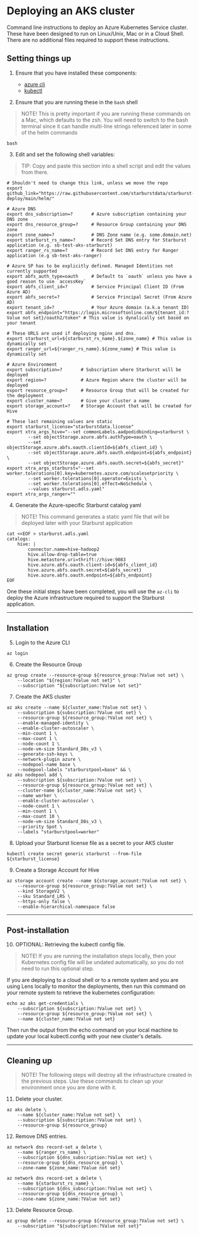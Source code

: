 # Deploying an AKS cluster
Command line instructions to deploy an Azure Kubernetes Service cluster. These have been designed to run on Linux/Unix, Mac or in a Cloud Shell. There are no additional files required to support these instructions.

## Setting things up

1. Ensure that you have installed these components:
    - [azure cli](https://docs.microsoft.com/en-us/cli/azure/install-azure-cli)
    - [kubectl](https://kubernetes.io/docs/tasks/tools/install-kubectl/)

2. Ensure that you are running these in the `bash` shell

>NOTE!
This is pretty important if you are running these commands on a Mac, which defaults to the zsh. You will need to switch to the bash terminal since it can handle multi-line strings referenced later in some of the helm commands

```shell
bash
```

3. Edit and set the following shell variables:

>TIP: Copy and paste this section into a shell script and edit the values from there.

```shell
# Shouldn't need to change this link, unless we move the repo
export github_link="https://raw.githubusercontent.com/starburstdata/starburst-deploy/main/helm/"

# Azure DNS
export dns_subscription=?       # Azure subscription containing your DNS zone
export dns_resource_group=?     # Resource Group containing your DNS zone
export zone_name=?              # DNS Zone name (e.g. some.domain.net)
export starburst_rs_name=?      # Record Set DNS entry for Starburst application (e.g. sb-test-aks-starburst)
export ranger_rs_name=?         # Record Set DNS entry for Ranger application (e.g sb-test-aks-ranger)

# Azure SP has to be explicitly defined. Managed Identities not currently supported
export abfs_auth_type=oauth     # Default to `oauth` unless you have a good reason to use `accessKey`
export abfs_client_id=?         # Service Principal Client ID (From Azure AD)
export abfs_secret=?            # Service Principal Secret (From Azure AD)
export tenant_id=?              # Your Azure domain (a.k.a tenant ID)
export abfs_endpoint="https://login.microsoftonline.com/${tenant_id:?Value not set}/oauth2/token" # This value is dynalically set based on your tenant

# These URLS are used if deploying nginx and dns.
export starburst_url=${starburst_rs_name}.${zone_name} # This value is dynamically set
export ranger_url=${ranger_rs_name}.${zone_name} # This value is dynamically set

# Azure Environment
export subscription=?       # Subscription where Starburst will be deployed
export region=?             # Azure Region where the cluster will be deployed
export resource_group=?     # Resource Group that will be created for the deployment
export cluster_name=?       # Give your cluster a name
export storage_account=?    # Storage Account that will be created for Hive

# These last remaining values are static
export starburst_license="starburstdata.license"
export xtra_args_hive="--set commonLabels.aadpodidbinding=starburst \
        --set objectStorage.azure.abfs.authType=oauth \
        --set objectStorage.azure.abfs.oauth.clientId=${abfs_client_id} \
        --set objectStorage.azure.abfs.oauth.endpoint=${abfs_endpoint} \
        --set objectStorage.azure.abfs.oauth.secret=${abfs_secret}"
export xtra_args_starburst="--set worker.tolerations[0].key=kubernetes.azure.com/scalesetpriority \
        --set worker.tolerations[0].operator=Exists \
        --set worker.tolerations[0].effect=NoSchedule \
        --values starburst.adls.yaml"
export xtra_args_ranger=""
```

4. Generate the Azure-specific Starburst catalog yaml

>NOTE!
This command generates a static yaml file that will be deployed later with your Starburst application

```shell
cat <<EOF > starburst.adls.yaml
catalogs:
    hive: |
        connector.name=hive-hadoop2
        hive.allow-drop-table=true
        hive.metastore.uri=thrift://hive:9083
        hive.azure.abfs.oauth.client-id=${abfs_client_id}
        hive.azure.abfs.oauth.secret=${abfs_secret}
        hive.azure.abfs.oauth.endpoint=${abfs_endpoint}
EOF
```

One these initial steps have been completed, you will use the `az-cli` to deploy the Azure infrastructure required to support the Starburst application.

---

## Installation

5. Login to the Azure CLI
```shell
az login
```

6. Create the Resource Group
```shell
az group create --resource-group ${resource_group:?Value not set} \
    --location "${region:?Value not set}" \
    --subscription "${subscription:?Value not set}"
```

7. Create the AKS cluster
```shell
az aks create --name ${cluster_name:?Value not set} \
    --subscription ${subscription:?Value not set} \
    --resource-group ${resource_group:?Value not set} \
    --enable-managed-identity \
	--enable-cluster-autoscaler \
	--min-count 1 \
	--max-count 1 \
	--node-count 1 \
	--node-vm-size Standard_D8s_v3 \
	--generate-ssh-keys \
	--network-plugin azure \
	--nodepool-name base \
    --nodepool-labels "starburstpool=base" && \
az aks nodepool add \
    --subscription ${subscription:?Value not set} \
	--resource-group ${resource_group:?Value not set} \
	--cluster-name ${cluster_name:?Value not set} \
	--name worker \
	--enable-cluster-autoscaler \
 	--node-count 1 \
 	--min-count 1 \
 	--max-count 10 \
 	--node-vm-size Standard_D8s_v3 \
    --priority Spot \
    --labels "starburstpool=worker"
```

8. Upload your Starburst license file as a secret to your AKS cluster

```shell
kubectl create secret generic starburst --from-file ${starburst_license}
```

9. Create a Storage Account for Hive

```shell
az storage account create --name ${storage_account:?Value not set} \
	--resource-group ${resource_group:?Value not set} \
	--kind StorageV2 \
	--sku Standard_LRS \
	--https-only false \
	--enable-hierarchical-namespace false
```

---

## Post-installation

10. OPTIONAL: Retrieving the kubectl config file.
>NOTE!
If you are running the installation steps locally, then your Kubernetes config file will be undated automatically, so you do not need to run this optional step.

If you are deploying to a cloud shell or to a remote system and you are using Lens locally to monitor the deployments, then run this command on your remote system to retrieve the kubernetes configuration:

```shell
echo az aks get-credentials \
    --subscription ${subscription:?Value not set} \
    --resource-group ${resource_group:?Value not set} \
    --name ${cluster_name:?Value not set}
```

Then run the output from the echo command on your local machine to update your local kubectl.config with your new cluster's details.

---

## Cleaning up
>NOTE!
The following steps will destroy all the infrastructure created in the previous steps. Use these commands to clean up your environment once you are done with it.

11. Delete your cluster.
```shell
az aks delete \
    --name ${cluster_name:?Value not set} \
    --subscription ${subscription:?Value not set} \
    --resource-group ${resource_group}
```

12. Remove DNS entries.

```shell
az network dns record-set a delete \
    --name ${ranger_rs_name} \
    --subscription ${dns_subscription:?Value not set} \
    --resource-group ${dns_resource_group} \
    --zone-name ${zone_name:?Value not set}
```

```shell
az network dns record-set a delete \
    --name ${starburst_rs_name} \
    --subscription ${dns_subscription:?Value not set} \
    --resource-group ${dns_resource_group} \
    --zone-name ${zone_name:?Value not set}
```

13. Delete Resource Group.

```shell
az group delete --resource-group ${resource_group:?Value not set} \
    --subscription "${subscription:?Value not set}"
```